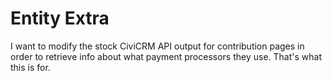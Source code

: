 # Entity Extra

I want to modify the stock CiviCRM API output for contribution pages in order to retrieve info about what payment processors they use. That's what this is for.